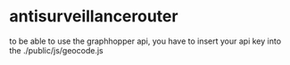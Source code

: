 # antisurveillancerouter

to be able to use the graphhopper api, you have to insert your api key into the ./public/js/geocode.js
